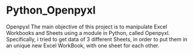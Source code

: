# Python_Openpyxl
Openpyxl
The main objective of this project is to manipulate Excel Workbooks and Sheets using a module in Python, called Openpyxl.
Specifically, i tried to get data of 3 different Sheets, in order to put them in an unique new Excel WorkBook, with one sheet for each other.
